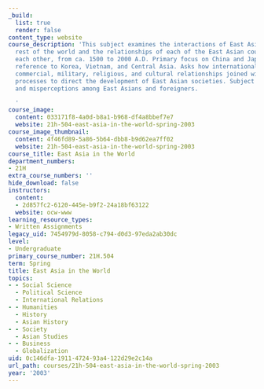 ```yaml
---
_build:
  list: true
  render: false
content_type: website
course_description: 'This subject examines the interactions of East Asia with the
  rest of the world and the relationships of each of the East Asian countries with
  each other, from ca. 1500 to 2000 A.D. Primary focus on China and Japan, with some
  reference to Korea, Vietnam, and Central Asia. Asks how international diplomatic,
  commercial, military, religious, and cultural relationships joined with internal
  processes to direct the development of East Asian societies. Subject addresses perceptions
  and misperceptions among East Asians and foreigners.

  '
course_image:
  content: 033171f8-4a0d-b8a1-b968-df4a8bbef7e7
  website: 21h-504-east-asia-in-the-world-spring-2003
course_image_thumbnail:
  content: 4f46fd89-5a86-5b64-dbb8-b9d62ea7ff02
  website: 21h-504-east-asia-in-the-world-spring-2003
course_title: East Asia in the World
department_numbers:
- 21H
extra_course_numbers: ''
hide_download: false
instructors:
  content:
  - 2d857fc2-6120-445e-b9f2-24a18bf63122
  website: ocw-www
learning_resource_types:
- Written Assignments
legacy_uid: 7454979d-8058-c794-d0d3-97eda2ab30dc
level:
- Undergraduate
primary_course_number: 21H.504
term: Spring
title: East Asia in the World
topics:
- - Social Science
  - Political Science
  - International Relations
- - Humanities
  - History
  - Asian History
- - Society
  - Asian Studies
- - Business
  - Globalization
uid: 0c146dfa-1911-4724-93a4-122d29e2c14a
url_path: courses/21h-504-east-asia-in-the-world-spring-2003
year: '2003'
---
```

